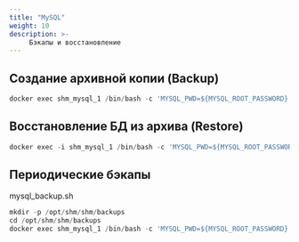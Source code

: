 ```yaml
---
title: "MySQL"
weight: 10
description: >-
     Бэкапы и восстановление
---
```


## Создание архивной копии (Backup)

```go
docker exec shm_mysql_1 /bin/bash -c 'MYSQL_PWD=${MYSQL_ROOT_PASSWORD} mysqldump -u root shm' > shm_backup.sql
```

## Восстановление БД из архива (Restore)

```go
docker exec -i shm_mysql_1 /bin/bash -c 'MYSQL_PWD=${MYSQL_ROOT_PASSWORD} mysql -u root shm' < shm_backup.sql
```

## Периодические бэкапы

mysql_backup.sh
```go
mkdir -p /opt/shm/shm/backups
cd /opt/shm/shm/backups
docker exec shm_mysql_1 /bin/bash -c 'MYSQL_PWD=${MYSQL_ROOT_PASSWORD} mysqldump -u root shm' | gzip > shm_$(date +%d%m%Y-%H%M%S).sql.gz
```
